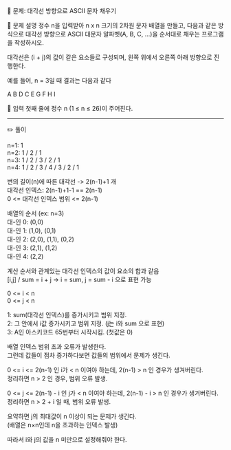 🧩 문제: 대각선 방향으로 ASCII 문자 채우기

📘 문제 설명
정수 n을 입력받아 n x n 크기의 2차원 문자 배열을 만들고,
다음과 같은 방식으로 대각선 방향으로 ASCII 대문자 알파벳(A, B, C, ...)을 순서대로 채우는 프로그램을 작성하시오.

대각선은 (i + j)의 값이 같은 요소들로 구성되며, 왼쪽 위에서 오른쪽 아래 방향으로 진행한다.

예를 들어, n = 3일 때 결과는 다음과 같다

A B D
C E G
F H I

🧾 입력
첫째 줄에 정수 n (1 ≤ n ≤ 26)이 주어진다.

---

✏️ 풀이

n=1: 1  
n=2: 1 / 2 / 1  
n=3: 1 / 2 / 3 / 2 / 1  
n=4: 1 / 2 / 3 / 4 / 3 / 2 / 1  

변의 길이(n)에 따른 대각선 -> 2(n-1)+1 개  
대각선 인덱스: 2(n-1)+1-1 == 2(n-1)  
0 <= 대각선 인덱스 범위 <= 2(n-1)  

배열의 순서 (ex: n=3)  
대-인 0: (0,0)  
대-인 1: (1,0), (0,1)  
대-인 2: (2,0), (1,1), (0,2)  
대-인 3: (2,1), (1,2)  
대-인 4: (2,2)  

계산 순서와 관계있는 대각선 인덱스의 값이 요소의 합과 같음  
[i,j] / sum = i + j -> i = sum, j = sum - i 으로 표현 가능  

0 <= i < n  
0 <= j < n

1: sum(대각선 인덱스)를 증가시키고 범위 지정.  
2: 그 안에서 i값 증가시키고 범위 지정. (j는 i와 sum 으로 표현)  
3: A인 아스키코드 65번부터 시작시킴. (첫값은 0)  

배열 인덱스 범위 초과 오류가 발생한다.  
그런데 값들이 점차 증가하다보면 값들의 범위에서 문제가 생긴다.  

0 <= i <= 2(n-1) 인 i가 < n 이여야 하는데, 2(n-1) > n 인 경우가 생겨버린다.  
정리하면 n > 2 인 경우, 범위 오류 발생.  

0 <= j <= 2(n-1) - i 인 j가 < n 이여야 하는데, 2(n-1) - i > n 인 경우가 생겨버린다.  
정리하면 n > 2 + i 일 때, 범위 오류 발생.  

요약하면 j의 최대값이 n 이상이 되는 문제가 생긴다.  
(배열은 n×n인데 n을 초과하는 인덱스 발생)  

따라서 i와 j의 값을 n 미만으로 설정해줘야 한다.
